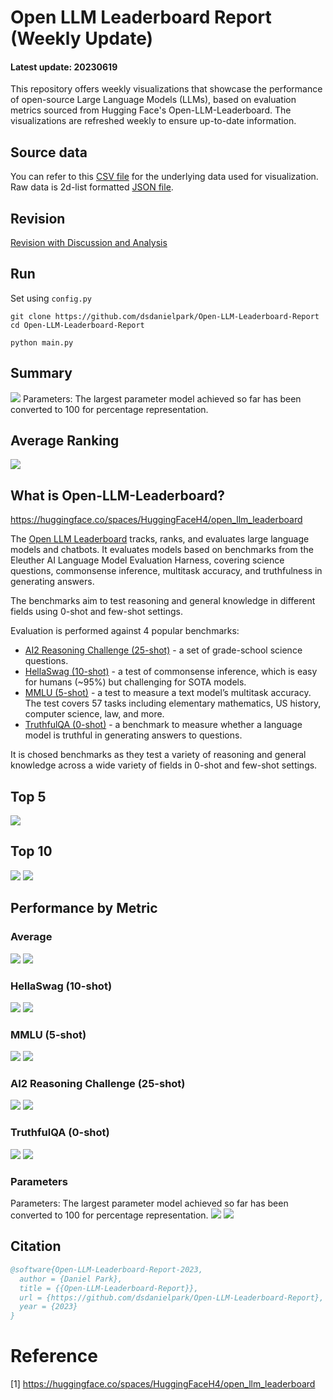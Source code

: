 # Open LLM Leaderboard Report (Weekly Update)
#### Latest update: 20230619
This repository offers weekly visualizations that showcase the performance of open-source Large Language Models (LLMs), based on evaluation metrics sourced from Hugging Face's Open-LLM-Leaderboard. The visualizations are refreshed weekly to ensure up-to-date information.

## Source data
You can refer to this [CSV file](https://github.com/dsdanielpark/Open-LLM-Leaderboard-Report/blob/main/assets/20230619/20230619.csv) for the underlying data used for visualization. Raw data is 2d-list formatted [JSON file](https://github.com/dsdanielpark/Open-LLM-Leaderboard-Report/blob/main/data/20230619.json).

## Revision
[Revision with Discussion and Analysis](https://github.com/dsdanielpark/Open-LLM-Leaderboard-Report/blob/main/REVISION.md)

## Run
Set using `config.py`
```
git clone https://github.com/dsdanielpark/Open-LLM-Leaderboard-Report
cd Open-LLM-Leaderboard-Report
```
```
python main.py
```

##  Summary
![](assets/20230619/totalplot.png)
Parameters: The largest parameter model achieved so far has been converted to 100 for percentage representation.

## Average Ranking
![](assets/20230619/rankingplot_Average.png)

## What is Open-LLM-Leaderboard?
https://huggingface.co/spaces/HuggingFaceH4/open_llm_leaderboard

The [Open LLM Leaderboard](https://huggingface.co/spaces/HuggingFaceH4/open_llm_leaderboard) tracks, ranks, and evaluates large language models and chatbots. It evaluates models based on benchmarks from the Eleuther AI Language Model Evaluation Harness, covering science questions, commonsense inference, multitask accuracy, and truthfulness in generating answers. 

The benchmarks aim to test reasoning and general knowledge in different fields using 0-shot and few-shot settings.

Evaluation is performed against 4 popular benchmarks:
- [AI2 Reasoning Challenge (25-shot)](https://allenai.org/data/arc) - a set of grade-school science questions.
- [HellaSwag (10-shot)](https://paperswithcode.com/dataset/hellaswag) - a test of commonsense inference, which is easy for humans (~95%) but challenging for SOTA models.
- [MMLU (5-shot)](https://paperswithcode.com/sota/multi-task-language-understanding-on-mmlu) - a test to measure a text model’s multitask accuracy. The test covers 57 tasks including elementary mathematics, US history, computer science, law, and more.
- [TruthfulQA (0-shot)](https://paperswithcode.com/dataset/truthfulqa) - a benchmark to measure whether a language model is truthful in generating answers to questions.

It is chosed benchmarks as they test a variety of reasoning and general knowledge across a wide variety of fields in 0-shot and few-shot settings.

## Top 5
![](assets/20230619/top5plot.png)

## Top 10
![](assets/20230619/top10_with_barplot.png)
![](assets/20230619/top10_with_lineplot.png)

## Performance by Metric

### Average
![](assets/20230619/Average.png)
![](assets/20230619/rankingplot_Average.png)

### HellaSwag (10-shot)
![](assets/20230619/HellaSwag(10-shot).png)
![](assets/20230619/rankingplot_HellaSwag(10-shot).png)

### MMLU (5-shot)
![](assets/20230619/MMLU(5-shot).png)
![](assets/20230619/rankingplot_MMLU(5-shot).png)

### AI2 Reasoning Challenge (25-shot)
![](assets/20230619/ARC(25-shot).png)
![](assets/20230619/rankingplot_ARC(25-shot).png)

### TruthfulQA (0-shot)
![](assets/20230619/TruthfulQA(0-shot).png)
![](assets/20230619/rankingplot_TruthfulQA(0-shot).png)

### Parameters
Parameters: The largest parameter model achieved so far has been converted to 100 for percentage representation.
![](assets/20230619/Parameters.png)
![](assets/20230619/rankingplot_Parameters.png)


## Citation
```bibtex
@software{Open-LLM-Leaderboard-Report-2023,
  author = {Daniel Park},
  title = {{Open-LLM-Leaderboard-Report}},
  url = {https://github.com/dsdanielpark/Open-LLM-Leaderboard-Report},
  year = {2023}
}
```


# Reference
[1] https://huggingface.co/spaces/HuggingFaceH4/open_llm_leaderboard

